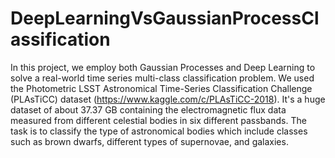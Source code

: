 # DeepLearningVsGaussianProcessClassification
In this project, we employ both Gaussian Processes and Deep Learning to solve a real-world time series multi-class classification problem. We used the Photometric LSST Astronomical Time-Series Classification Challenge (PLAsTiCC) dataset (https://www.kaggle.com/c/PLAsTiCC-2018). It's a huge dataset of about 37.37 GB containing the electromagnetic flux data measured from different celestial bodies in six different passbands. The task is to classify the type of astronomical bodies which include classes such as brown dwarfs, different types of supernovae, and galaxies. 

